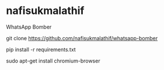 # nafisukmalathif
WhatsApp Bomber


git clone https://github.com/nafisukmalathif/whatsapp-bomber

pip install -r requirements.txt

sudo apt-get install chromium-browser
